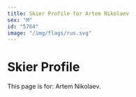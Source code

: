 ```yaml
---
title: Skier Profile for Artem Nikolaev
sex: "M"
id: "5764"
image: "/img/flags/rus.svg" 
---
```


# Skier Profile

This page is for: Artem Nikolaev.
    
